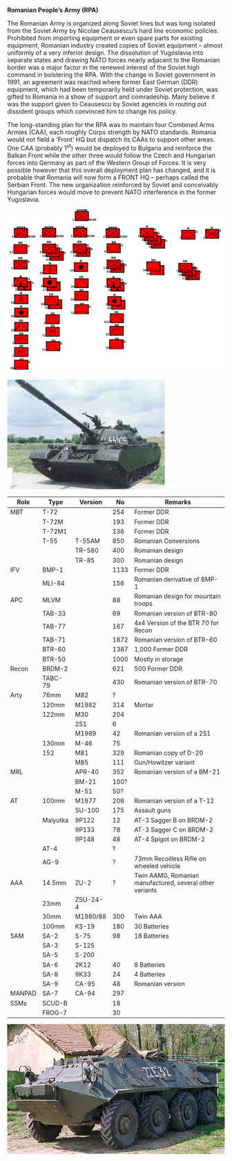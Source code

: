**Romanian People’s Army (RPA)**

The Romanian Army is organized along Soviet lines but was long isolated
from the Soviet Army by Nicolae Ceausescu’s hard line economic policies.
Prohibited from importing equipment or even spare parts for existing
equipment, Romanian industry created copies of Soviet equipment – almost
uniformly of a very inferior design. The dissolution of Yugoslavia into
separate states and drawing NATO forces nearly adjacent to the Romanian
border was a major factor in the renewed interest of the Soviet high
command in bolstering the RPA. With the change in Soviet government in
1991, an agreement was reached where former East German (DDR) equipment,
which had been temporarily held under Soviet protection, was gifted to
Romania in a show of support and comradeship. Many believe it was the
support given to Ceausescu by Soviet agencies in routing out dissident
groups which convinced him to change his policy.

The long-standing plan for the RPA was to maintain four Combined Arms
Armies (CAA), each roughly Corps strength by NATO standards. Romania
would not field a ‘Front’ HQ but dispatch its CAAs to support other
areas. One CAA (probably 1<sup>st</sup>) would be deployed to Bulgaria
and reinforce the Balkan Front while the other three would follow the
Czech and Hungarian forces into Germany as part of the Western Group of
Forces. It is very possible however that this overall deployment plan
has changed, and it is probable that Romania will now form a FRONT HQ –
perhaps called the Serbian Front. The new organization reinforced by
Soviet and conceivably Hungarian forces would move to prevent NATO
interference in the former
Yugoslavia.

![](/assets/images/warsaw/ro/army/image1.png)

![](/assets/images/warsaw/ro/army/image2.jpg)

| **Role** | **Type** | **Version** | **No** | **Remarks**                                              |
| -------- | -------- | ----------- | ------ | -------------------------------------------------------- |
| MBT      | T-72     |             | 254    | Former DDR                                               |
|          | T-72M    |             | 193    | Former DDR                                               |
|          | T-72M1   |             | 136    | Former DDR                                               |
|          | T-55     | T-55AM      | 850    | Romanian Conversions                                     |
|          |          | TR-580      | 400    | Romanian design                                          |
|          |          | TR-85       | 300    | Romanian design                                          |
| IFV      | BMP-1    |             | 1133   | Former DDR                                               |
|          | MLI-84   |             | 156    | Romanian derivative of BMP-1                             |
| APC      | MLVM     |             | 88     | Romanian design for mountain troops                      |
|          | TAB-33   |             | 69     | Romanian version of BTR-80                               |
|          | TAB-77   |             | 167    | 4x4 Version of the BTR 70 for Recon                      |
|          | TAB-71   |             | 1872   | Romanian version of BTR-60                               |
|          | BTR-60   |             | 1387   | 1,000 Former DDR                                         |
|          | BTR-50   |             | 1000   | Mostly in storage                                        |
| Recon    | BRDM-2   |             | 621    | 500 Former DDR                                           |
|          | TABC-79  |             | 430    | Romanian version of BTR-70                               |
| Arty     | 76mm     | M82         | ?      |                                                          |
|          | 120mm    | M1982       | 314    | Mortar                                                   |
|          | 122mm    | M30         | 204    |                                                          |
|          |          | 2S1         | 6      |                                                          |
|          |          | M1989       | 42     | Romanian version of a 2S1                                |
|          | 130mm    | M-46        | 75     |                                                          |
|          | 152      | M81         | 329    | Romanian copy of D-20                                    |
|          |          | M85         | 111    | Gun/Howitzer variant                                     |
| MRL      |          | APR-40      | 352    | Romanian version of a BM-21                              |
|          |          | BM-21       | 100?   |                                                          |
|          |          | M-51        | 50?    |                                                          |
| AT       | 100mm    | M1977       | 208    | Romanian version of a T-12                               |
|          |          | SU-100      | 175    | Assault guns                                             |
|          | Malyutka | 9P122       | 12     | AT-3 Sagger B on BRDM-2                                  |
|          |          | 9P133       | 78     | AT-3 Sagger C on BRDM-2                                  |
|          |          | 9P148       | 48     | AT-4 Spigot on BRDM-2                                    |
|          | AT-4     |             | ?      |                                                          |
|          | AG-9     |             | ?      | 73mm Recoilless Rifle on wheeled vehicle                 |
| AAA      | 14.5mm   | ZU-2        | ?      | Twin AAMG, Romanian manufactured, several other variants |
|          | 23mm     | ZSU-24-4    |        |                                                          |
|          | 30mm     | M1980/88    | 300    | Twin AAA                                                 |
|          | 100mm    | KS-19       | 180    | 30 Batteries                                             |
| SAM      | SA-2     | S-75        | 98     | 18 Batteries                                             |
|          | SA-3     | S-125       |        |                                                          |
|          | SA-5     | S-200       |        |                                                          |
|          | SA-6     | 2K12        | 40     | 8 Batteries                                              |
|          | SA-8     | 9K33        | 24     | 4 Batteries                                              |
|          | SA-9     | CA-95       | 48     | Romanian version                                         |
| MANPAD   | SA-7     | CA-94       | 297    |                                                          |
| SSMs     | SCUD-B   |             | 18     |                                                          |
|          | FROG-7   |             | 30     |                                                          |

![](/assets/images/warsaw/ro/army/image3.jpg)
